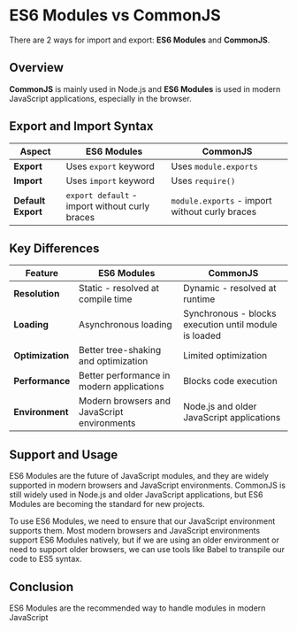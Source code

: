 # ES6 Modules vs CommonJS

There are 2 ways for import and export: **ES6 Modules** and **CommonJS**. 

## Overview

**CommonJS** is mainly used in Node.js and **ES6 Modules** is used in modern JavaScript applications, especially in the browser.

## Export and Import Syntax

| Aspect | ES6 Modules | CommonJS |
|--------|-------------|-----------|
| **Export** | Uses `export` keyword | Uses `module.exports` |
| **Import** | Uses `import` keyword | Uses `require()` |
| **Default Export** | `export default` - import without curly braces | `module.exports` - import without curly braces |

## Key Differences

| Feature | ES6 Modules | CommonJS |
|---------|-------------|----------|
| **Resolution** | Static - resolved at compile time | Dynamic - resolved at runtime |
| **Loading** | Asynchronous loading | Synchronous - blocks execution until module is loaded |
| **Optimization** | Better tree-shaking and optimization | Limited optimization |
| **Performance** | Better performance in modern applications | Blocks code execution |
| **Environment** | Modern browsers and JavaScript environments | Node.js and older JavaScript applications |

## Support and Usage

ES6 Modules are the future of JavaScript modules, and they are widely supported in modern browsers and JavaScript environments. CommonJS is still widely used in Node.js and older JavaScript applications, but ES6 Modules are becoming the standard for new projects.

To use ES6 Modules, we need to ensure that our JavaScript environment supports them. Most modern browsers and JavaScript environments support ES6 Modules natively, but if we are using an older environment or need to support older browsers, we can use tools like Babel to transpile our code to ES5 syntax.

## Conclusion

ES6 Modules are the recommended way to handle modules in modern JavaScript